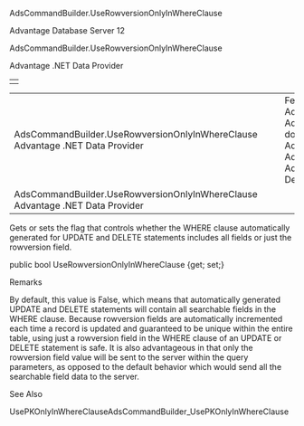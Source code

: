 AdsCommandBuilder.UseRowversionOnlyInWhereClause




Advantage Database Server 12  

AdsCommandBuilder.UseRowversionOnlyInWhereClause

Advantage .NET Data Provider

|  |
| --- |
|  |

|  |  |  |  |  |
| --- | --- | --- | --- | --- |
| AdsCommandBuilder.UseRowversionOnlyInWhereClause  Advantage .NET Data Provider |  |  | Feedback on: Advantage Database Server 12 - AdsCommandBuilder.UseRowversionOnlyInWhereClause Advantage .NET Data Provider dotnet\_Adscommandbuilder\_userowversiononlyinwhereclause Advantage .NET Data Provider > AdsCommandBuilder Class > AdsCommandBuilder Properties > AdsCommandBuilder.UseRowversionOnlyInWhereClause / Dear Support Staff, |  |
| AdsCommandBuilder.UseRowversionOnlyInWhereClause  Advantage .NET Data Provider |  |  |  |  |

Gets or sets the flag that controls whether the WHERE clause automatically generated for UPDATE and DELETE statements includes all fields or just the rowversion field.

public bool UseRowversionOnlyInWhereClause {get; set;}

Remarks

By default, this value is False, which means that automatically generated UPDATE and DELETE statements will contain all searchable fields in the WHERE clause. Because rowversion fields are automatically incremented each time a record is updated and guaranteed to be unique within the entire table, using just a rowversion field in the WHERE clause of an UPDATE or DELETE statement is safe. It is also advantageous in that only the rowversion field value will be sent to the server within the query parameters, as opposed to the default behavior which would send all the searchable field data to the server.

See Also

UsePKOnlyInWhereClauseAdsCommandBuilder\_UsePKOnlyInWhereClause